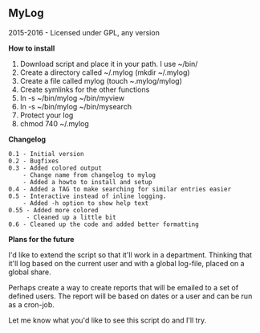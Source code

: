 ## MyLog

2015-2016 - Licensed under GPL, any version

**How to install**

1. Download script and place it in your path. I use ~/bin/
2. Create a directory called ~/.mylog (mkdir ~/.mylog)
3. Create a file called mylog (touch ~.mylog/mylog)
4. Create symlinks for the other functions
  1. ln -s ~/bin/mylog ~/bin/myview
  2. ln -s ~/bin/mylog ~/bin/mysearch
5. Protect your log
  1. chmod 740 ~/.mylog


**Changelog**

```
0.1 - Initial version
0.2 - Bugfixes
0.3 - Added colored output
    - Change name from changelog to mylog
    - Added a howto to install and setup
0.4 - Added a TAG to make searching for similar entries easier
0.5 - Interactive instead of inline logging.
    - Added -h option to show help text
0.55 - Added more colored
     - Cleaned up a little bit
0.6 - Cleaned up the code and added better formatting
```

**Plans for the future**

I'd like to extend the script so that it'll work in a department.
Thinking that it'll log based on the current user and with a global log-file,
placed on a global share.

Perhaps create a way to create reports that will be emailed to a set of defined users.
The report will be based on dates or a user and can be run as a cron-job.

Let me know what you'd like to see this script do and I'll try.
